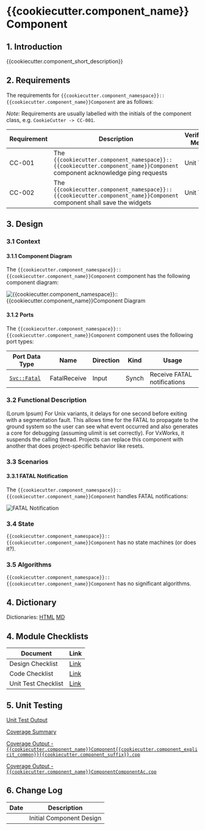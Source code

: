 # {{cookiecutter.component_name}} Component

## 1. Introduction

{{cookiecutter.component_short_description}}

## 2. Requirements

The requirements for `{{cookiecutter.component_namespace}}::{{cookiecutter.component_name}}Component` are as follows:

*Note:* Requirements are usually labelled with the initials of the component class, e.g. `CookieCutter -> CC-001`.

Requirement | Description | Verification Method
----------- | ----------- | -------------------
CC-001 | The `{{cookiecutter.component_namespace}}::{{cookiecutter.component_name}}Component` component acknowledge ping requests | Unit Test
CC-002 | The `{{cookiecutter.component_namespace}}::{{cookiecutter.component_name}}Component` component shall save the widgets | Unit Test

## 3. Design

### 3.1 Context

#### 3.1.1 Component Diagram

The `{{cookiecutter.component_namespace}}::{{cookiecutter.component_name}}Component` component has the following component diagram:

![`{{cookiecutter.component_namespace}}::{{cookiecutter.component_name}}Component` Diagram](img/{{cookiecutter.component_name}}ComponentBDD.jpg "{{cookiecutter.component_namespace}}::{{cookiecutter.component_name}}Component")

#### 3.1.2 Ports

The `{{cookiecutter.component_namespace}}::{{cookiecutter.component_name}}Component` component uses the following port types:

Port Data Type | Name | Direction | Kind | Usage
-------------- | ---- | --------- | ---- | -----
[`Svc::Fatal`](../Fatal/docs/sdd.html) | FatalReceive | Input | Synch | Receive FATAL notifications

### 3.2 Functional Description

(Lorum Ipsum) For Unix variants, it delays for one second before exiting with a segmentation fault. This allows time for the FATAL to propagate to the ground system so the user can see what event occurred and also generates a core for debugging (assuming ulimit is set correctly). For VxWorks, it suspends the calling thread. Projects can replace this component with another that does project-specific behavior like resets.

### 3.3 Scenarios

#### 3.3.1 FATAL Notification

The `{{cookiecutter.component_namespace}}::{{cookiecutter.component_name}}Component` handles FATAL notifications:

![FATAL Notification](img/FatalNotification.jpg)

### 3.4 State

`{{cookiecutter.component_namespace}}::{{cookiecutter.component_name}}Component` has no state machines (or does it?).

### 3.5 Algorithms

`{{cookiecutter.component_namespace}}::{{cookiecutter.component_name}}Component` has no significant algorithms.

## 4. Dictionary

Dictionaries: [HTML]({{cookiecutter.component_name}}Component.html) [MD]({{cookiecutter.component_name}}Component.md)

## 4. Module Checklists

Document | Link
-------- | ----
Design Checklist | [Link](Checklist_Design.xlsx)
Code Checklist | [Link](Checklist_Code.xlsx)
Unit Test Checklist | [Link](Checklist_Unit_Test.xls)

## 5. Unit Testing

[Unit Test Output](../test/ut/output/test.txt)

[Coverage Summary](../test/ut/output/{{cookiecutter.component_namespace}}{{cookiecutter.component_name}}Component_gcov.txt)

[Coverage Output - `{{cookiecutter.component_name}}Component{{cookiecutter.component_explicit_common}}{{cookiecutter.component_suffix}}.cpp`](../test/ut/output/{{cookiecutter.component_name}}Component{{cookiecutter.component_explicit_common}}{{cookiecutter.component_suffix}}.cpp.gcov)

[Coverage Output - `{{cookiecutter.component_name}}ComponentComponentAc.cpp`](../test/ut/output/{{cookiecutter.component_name}}ComponentComponentAc.cpp.gcov)

## 6. Change Log

Date | Description
---- | -----------
<TODAY> | Initial Component Design



